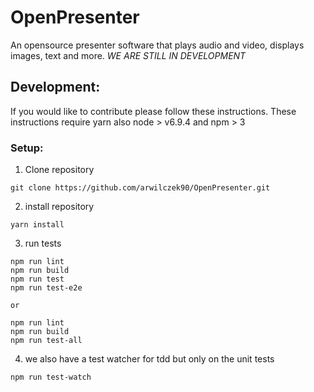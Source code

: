 # OpenPresenter
An opensource presenter software that plays audio and video, displays images, text and more.
*WE ARE STILL IN DEVELOPMENT*

## Development:
If you would like to contribute please follow these instructions. These instructions require yarn also node > v6.9.4 and npm > 3
### Setup:
1. Clone repository
```shell
git clone https://github.com/arwilczek90/OpenPresenter.git
```
2. install repository
```shell
yarn install
```
3. run tests
```shell
npm run lint
npm run build
npm run test
npm run test-e2e

or

npm run lint
npm run build
npm run test-all
```
4. we also have a test watcher for tdd but only on the unit tests
```shell
npm run test-watch
```
